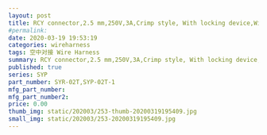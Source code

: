 ```yaml
---
layout: post
title: RCY connector,2.5 mm,250V,3A,Crimp style, With locking device,Wire-to-Wire Connectors
#permalink: 
date: 2020-03-19 19:53:19
categories: wireharness
tags: 空中对接 Wire Harness
summary: RCY connector,2.5 mm,250V,3A,Crimp style, With locking device,Wire-to-Wire Connectors
published: true 
series: SYP
part_number: SYR-02T,SYP-02T-1
mfg_part_number: 
mfg_part_number2: 
price: 0.00
thumb_img: static/202003/253-thumb-20200319195409.jpg
small_img: static/202003/253-20200319195409.jpg
---
```



